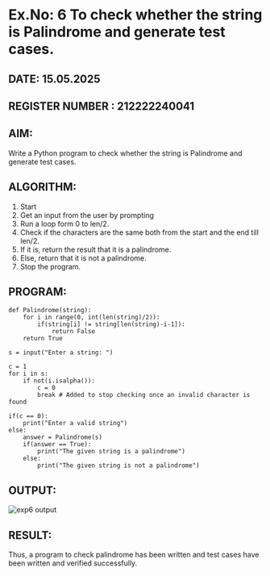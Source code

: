 # Ex.No: 6 To check whether the string is Palindrome and generate test cases.

## DATE: 15.05.2025                                                                        
## REGISTER NUMBER : 212222240041
## AIM: 
Write a Python program to check whether the string is Palindrome and generate test cases. 
## ALGORITHM:
1. Start
2. Get an input from the user by prompting 
3. Run a loop form 0 to len/2.
4. Check if the characters are the same both from the start and the end till len/2. 
5. If it is, return the result that it is a palindrome.
6. Else, return that it is not a palindrome. 
7. Stop the program.
## PROGRAM:

```
def Palindrome(string):
    for i in range(0, int(len(string)/2)): 
        if(string[i] != string[len(string)-i-1]): 
            return False 
    return True 

s = input("Enter a string: ") 

c = 1 
for i in s: 
    if not(i.isalpha()): 
        c = 0 
        break # Added to stop checking once an invalid character is found

if(c == 0): 
    print("Enter a valid string") 
else:
    answer = Palindrome(s)
    if(answer == True): 
        print("The given string is a palindrome") 
    else: 
        print("The given string is not a palindrome")
```

## OUTPUT:

![exp6 output](https://github.com/user-attachments/assets/4d055ed1-1404-42d9-8e98-97e4488aa16e)


## RESULT:
Thus, a program to check palindrome has been written and test cases have been written and verified successfully.
